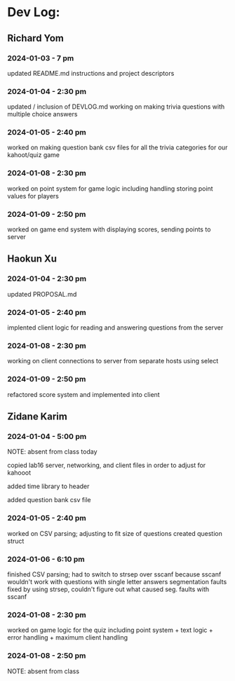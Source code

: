 # Dev Log:

## Richard Yom

### 2024-01-03 - 7 pm
updated README.md instructions and project descriptors

### 2024-01-04 - 2:30 pm
updated / inclusion of DEVLOG.md 
working on making trivia questions with multiple choice answers

### 2024-01-05 - 2:40 pm
worked on making question bank csv files for all the trivia
categories for our kahoot/quiz game

### 2024-01-08 - 2:30 pm
worked on point system for game logic 
including handling storing point values for players

### 2024-01-09 - 2:50 pm
worked on game end system with displaying scores, sending points to server

## Haokun Xu

### 2024-01-04 - 2:30 pm
updated PROPOSAL.md

### 2024-01-05 - 2:40 pm
implented client logic for reading and answering questions from the server

### 2024-01-08 - 2:30 pm
working on client connections to server from separate hosts using select

### 2024-01-09 - 2:50 pm
refactored score system and implemented into client 

## Zidane Karim

### 2024-01-04 - 5:00 pm
NOTE: absent from class today

copied lab16 server, networking, and client files in order to adjust for kahooot

added time library to header

added question bank csv file

### 2024-01-05 - 2:40 pm
worked on CSV parsing; adjusting to fit size of questions
created question struct

### 2024-01-06 - 6:10 pm
finished CSV parsing; had to switch to strsep over sscanf because sscanf wouldn't work with questions with single letter answers
segmentation faults fixed by using strsep, couldn't figure out what caused seg. faults with sscanf

### 2024-01-08 - 2:30 pm
worked on game logic for the quiz including point system + text
logic + error handling + maximum client handling 

### 2024-01-08 - 2:50 pm 
NOTE: absent from class 
